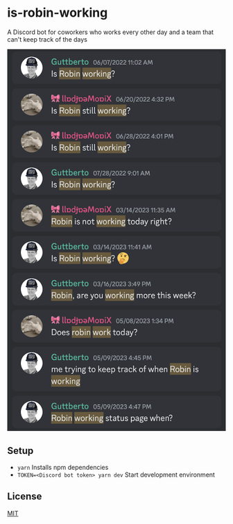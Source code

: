 # is-robin-working

A Discord bot for coworkers who works every other day and a team that can't keep track of the days

![screenshot](./screenshot.png)

## Setup

- `yarn` Installs npm dependencies
- `TOKEN=<Discord bot token> yarn dev` Start development environment

## License

[MIT](./LICENSE)
